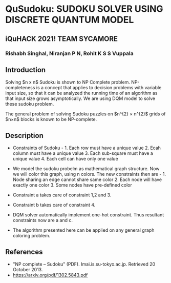 # QuSudoku: SUDOKU SOLVER USING DISCRETE QUANTUM MODEL
## iQuHACK 2021! TEAM SYCAMORE 
### Rishabh Singhal, Niranjan P N, Rohit K S S Vuppala 

## Introduction
<p> Solving $n x n$ Sudoku is shown to NP Complete problem. NP-completeness is a concept that applies to decision problems with variable input size, so that it can be analyzed the running time of an algorithm as that input size grows asymptotically. We are using DQM model to solve these sudoku problem.

<p> The general problem of solving Sudoku puzzles on $n^{2} × n^{2}$ grids of $n×n$ blocks is known to be NP-complete.
 
## Description
* Constraints of Sudoku - 
        1. Each row must have a unique value
        2. Ecah column must have a unique value
        3. Each sub-square must have a unique value
        4. Each cell can have only one value

* We model the sudoku probelm as mathematical graph structure. Now we will color this graph, using n colors. The new constraints then are - 
        1. Node sharing an edge cannot share same color
        2. Each node will have exactly one color
        3. Some nodes have pre-defined color

* Constraint a takes care of constraint 1,2 and 3.
* Constraint b takes care of constraint 4.
* DQM solver automatically implement one-hot constraint. Thus resultant constraints now are a and c.

* The algorithm presented here can be applied on any general graph coloring problem.

## References
* "NP complete – Sudoku" (PDF). Imai.is.su-tokyo.ac.jp. Retrieved 20 October 2013.
* https://arxiv.org/pdf/1302.5843.pdf
